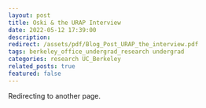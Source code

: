 ```yaml
---
layout: post
title: Oski & the URAP Interview
date: 2022-05-12 17:39:00
description:
redirect: /assets/pdf/Blog_Post_URAP_the_interview.pdf
tags: berkeley_office_undergrad_research undergrad
categories: research UC_Berkeley
related_posts: true
featured: false
---
```


Redirecting to another page.
